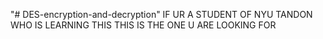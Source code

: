 "# DES-encryption-and-decryption" 
IF UR A STUDENT OF NYU TANDON WHO IS LEARNING THIS
THIS IS THE ONE U ARE LOOKING FOR
